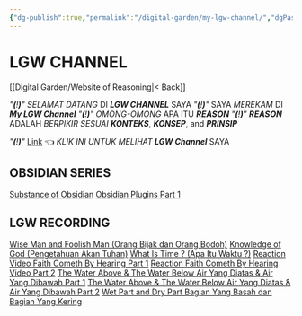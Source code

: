 ```yaml
---
{"dg-publish":true,"permalink":"/digital-garden/my-lgw-channel/","dgPassFrontmatter":true}
---
```



# LGW CHANNEL

[[Digital Garden/Website of Reasoning\|< Back]]

*"**(**!**)**"*    *SELAMAT DATANG* DI ***LGW CHANNEL*** SAYA
*"**(**!**)**"*    SAYA *MEREKAM* DI ***My LGW Channel***
*"**(**!**)**"*    *OMONG-OMONG* APA ITU ***REASON*** 
*"**(**!**)**"*    ***REASON*** ADALAH *BERPIKIR SESUAI* ***KONTEKS***, ***KONSEP***, and ***PRINSIP***

*"**(**!**)**"*    [Link](https://www.youtube.com/channel/UCfAALBkVIP7zhEedXTYATMQ) 👈 *KLIK INI UNTUK MELIHAT* ***LGW Channel*** SAYA

## OBSIDIAN SERIES
[Substance of Obsidian](https://www.youtube.com/watch?v=dyRTe3H5p3U)
[Obsidian Plugins Part 1](https://www.youtube.com/watch?v=qnJZ5x6oGgI)

## LGW RECORDING
[Wise Man and Foolish Man (Orang Bijak dan Orang Bodoh)](https://www.youtube.com/watch?v=Ca_8XgJLnGw)
[Knowledge of God (Pengetahuan Akan Tuhan)](https://www.youtube.com/watch?v=etY3eWVNAow)
[What Is Time ? (Apa Itu Waktu ?)](https://youtu.be/GIU3Nkn-V60)
[Reaction Video Faith Cometh By Hearing Part 1](https://www.youtube.com/watch?v=Bagcp1wYv60)
[Reaction Faith Cometh By Hearing Video Part 2](https://www.youtube.com/watch?v=4Ax75iGpT7g)
[The Water Above & The Water Below Air Yang Diatas & Air Yang Dibawah Part 1](https://www.youtube.com/watch?v=fqpQqR3-EQY)
[The Water Above & The Water Below Air Yang Diatas & Air Yang Dibawah Part 2](https://www.youtube.com/watch?v=sDHrAbdzgS0)
[Wet Part and Dry Part Bagian Yang Basah dan Bagian Yang Kering](https://www.youtube.com/watch?v=_7jJJlzeAJ4)

